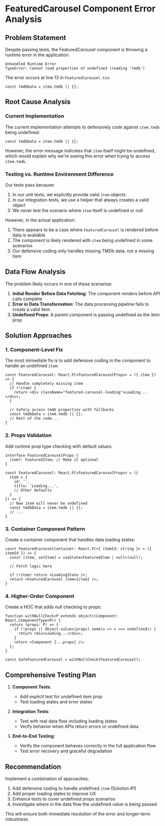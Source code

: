 # FeaturedCarousel Component Error Analysis

## Problem Statement

Despite passing tests, the FeaturedCarousel component is throwing a runtime error in the application:

```
Unhandled Runtime Error
TypeError: Cannot read properties of undefined (reading 'tmdb')
```

The error occurs at line 13 in `FeaturedCarousel.tsx`:
```tsx
const tmdbData = item.tmdb || {};
```

## Root Cause Analysis

### Current Implementation

The current implementation attempts to defensively code against `item.tmdb` being undefined:

```tsx
const tmdbData = item.tmdb || {};
```

However, the error message indicates that `item` itself might be undefined, which would explain why we're seeing this error when trying to access `item.tmdb`.

### Testing vs. Runtime Environment Difference

Our tests pass because:
1. In our unit tests, we explicitly provide valid `item` objects
2. In our integration tests, we use a helper that always creates a valid object
3. We never test the scenario where `item` itself is undefined or null

However, in the actual application:
1. There appears to be a case where `FeaturedCarousel` is rendered before data is available
2. The component is likely rendered with `item` being undefined in some scenarios
3. Our defensive coding only handles missing TMDb data, not a missing item

## Data Flow Analysis

The problem likely occurs in one of these scenarios:

1. **Initial Render Before Data Fetching**: The component renders before API calls complete
2. **Error in Data Transformation**: The data processing pipeline fails to create a valid item
3. **Undefined Props**: A parent component is passing undefined as the item prop

## Solution Approaches

### 1. Component-Level Fix

The most immediate fix is to add defensive coding in the component to handle an undefined `item`:

```tsx
const FeaturedCarousel: React.FC<FeaturedCarouselProps> = ({ item }) => {
  // Handle completely missing item
  if (!item) {
    return <div className="featured-carousel-loading">Loading...</div>;
  }
  
  // Safely access tmdb properties with fallbacks
  const tmdbData = item.tmdb || {};
  // Rest of the code...
}
```

### 2. Props Validation

Add runtime prop type checking with default values:

```tsx
interface FeaturedCarouselProps {
  item?: FeaturedItem; // Make it optional
}

const FeaturedCarousel: React.FC<FeaturedCarouselProps> = ({ 
  item = {
    id: '',
    title: 'Loading...',
    // Other defaults
  }
}) => {
  // Now item will never be undefined
  const tmdbData = item.tmdb || {};
  // ...
}
```

### 3. Container Component Pattern

Create a container component that handles data loading states:

```tsx
const FeaturedCarouselContainer: React.FC<{ itemId: string }> = ({ itemId }) => {
  const [item, setItem] = useState<FeaturedItem | null>(null);
  
  // Fetch logic here
  
  if (!item) return <LoadingState />;
  return <FeaturedCarousel item={item} />;
}
```

### 4. Higher-Order Component

Create a HOC that adds null checking to props:

```tsx
function withNullCheck<P extends object>(Component: React.ComponentType<P>) {
  return (props: P) => {
    if (!props || Object.values(props).some(v => v === undefined)) {
      return <div>Loading...</div>;
    }
    return <Component {...props} />;
  };
}

const SafeFeaturedCarousel = withNullCheck(FeaturedCarousel);
```

## Comprehensive Testing Plan

1. **Component Tests**:
   - Add explicit test for undefined item prop
   - Test loading states and error states

2. **Integration Tests**:
   - Test with real data flow including loading states
   - Verify behavior when APIs return errors or undefined data

3. **End-to-End Testing**:
   - Verify the component behaves correctly in the full application flow
   - Test error recovery and graceful degradation

## Recommendation

Implement a combination of approaches:

1. Add defensive coding to handle undefined `item` (Solution #1)
2. Add proper loading states to improve UX
3. Enhance tests to cover undefined props scenarios
4. Investigate where in the data flow the undefined value is being passed

This will ensure both immediate resolution of the error and longer-term robustness.
